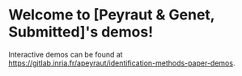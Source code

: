 # Welcome to [Peyraut & Genet, Submitted]'s demos!

Interactive demos can be found at https://gitlab.inria.fr/apeyraut/identification-methods-paper-demos.